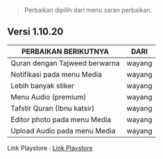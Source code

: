 
> Perbaikan dipilih dari menu saran perbaikan.
> 
## **Versi 1.10.20** 

 
| PERBAIKAN BERIKUTNYA          | DARI   |
| ----------------------------- | ------ |
| Quran dengan Tajweed berwarna | wayang |
| Notifikasi pada menu Media    | wayang |
| Lebih banyak stiker           | wayang |
| Menu Audio (premium)          | wayang |
| Tafstir Quran (Ibnu katsir)   | wayang |
| Editor photo pada menu Media  | wayang |
| Upload Audio pada menu Media  | wayang |
 

 Link Playstore : [Link Playstore](https://play.google.com/store/apps/details?id=com.flagodna.mtaoneversi2)
